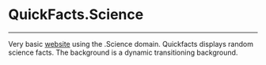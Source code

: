 # QuickFacts.Science
______________________
Very basic [website](http://www.rlingineni.me/QuickFacts/) using the .Science domain. Quickfacts displays random science facts. The background is a dynamic transitioning background. 

